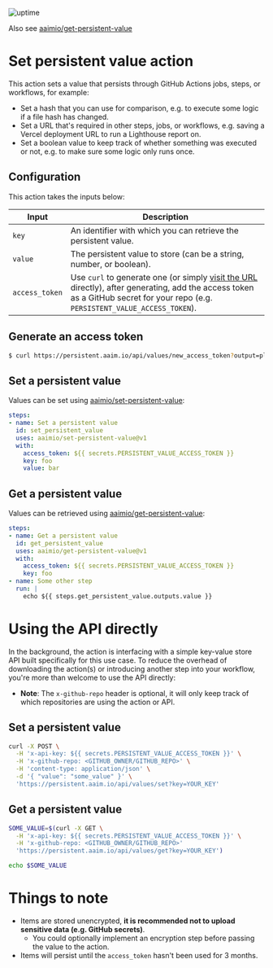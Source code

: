 ![uptime](https://img.shields.io/uptimerobot/ratio/m787894343-bf1ddacfde07d95ec87e488c?style=flat-square)

Also see [aaimio/get-persistent-value](https://github.com/aaimio/get-persistent-value)

# Set persistent value action

This action sets a value that persists through GitHub Actions jobs, steps, or workflows, for example:

- Set a hash that you can use for comparison, e.g. to execute some logic if a file hash has changed.
- Set a URL that's required in other steps, jobs, or workflows, e.g. saving a Vercel deployment URL to run a Lighthouse report on.
- Set a boolean value to keep track of whether something was executed or not, e.g. to make sure some logic only runs once.

## Configuration

This action takes the inputs below:

| Input | Description |
| --- | --- |
| `key` | An identifier with which you can retrieve the persistent value. |
| `value` | The persistent value to store (can be a string, number, or boolean). |
| `access_token` | Use `curl` to generate one (or simply [visit the URL](https://persistent.aaim.io/api/values/new_access_token?output=plain) directly), after generating, add the access token as a GitHub secret for your repo (e.g. `PERSISTENT_VALUE_ACCESS_TOKEN`). |

## Generate an access token

```bash
$ curl https://persistent.aaim.io/api/values/new_access_token?output=plain
```

## Set a persistent value

Values can be set using [aaimio/set-persistent-value](https://github.com/aaimio/set-persistent-value):

```yaml
steps:
- name: Set a persistent value
  id: set_persistent_value
  uses: aaimio/set-persistent-value@v1
  with:
    access_token: ${{ secrets.PERSISTENT_VALUE_ACCESS_TOKEN }}
    key: foo
    value: bar
```

## Get a persistent value

Values can be retrieved using [aaimio/get-persistent-value](https://github.com/aaimio/get-persistent-value):

```yaml
steps:
- name: Get a persistent value
  id: get_persistent_value
  uses: aaimio/get-persistent-value@v1
  with:
    access_token: ${{ secrets.PERSISTENT_VALUE_ACCESS_TOKEN }}
    key: foo
- name: Some other step
  run: |
    echo ${{ steps.get_persistent_value.outputs.value }}
```

# Using the API directly

In the background, the action is interfacing with a simple key-value store API built specifically for this use case. To reduce the overhead of downloading the action(s) or introducing another step into your workflow, you're more than welcome to use the API directly:

- **Note**: The `x-github-repo` header is optional, it will only keep track of which repositories are using the action or API.

## Set a persistent value

```bash
curl -X POST \
  -H 'x-api-key: ${{ secrets.PERSISTENT_VALUE_ACCESS_TOKEN }}' \
  -H 'x-github-repo: <GITHUB_OWNER/GITHUB_REPO>' \
  -H 'content-type: application/json' \
  -d '{ "value": "some_value" }' \
  'https://persistent.aaim.io/api/values/set?key=YOUR_KEY'
```

## Get a persistent value

```bash
SOME_VALUE=$(curl -X GET \
  -H 'x-api-key: ${{ secrets.PERSISTENT_VALUE_ACCESS_TOKEN }}' \
  -H 'x-github-repo: <GITHUB_OWNER/GITHUB_REPO>'
  'https://persistent.aaim.io/api/values/get?key=YOUR_KEY')

echo $SOME_VALUE
```

# Things to note

- Items are stored unencrypted, **it is recommended not to upload sensitive data (e.g. GitHub secrets)**. 
    - You could optionally implement an encryption step before passing the value to the action.
- Items will persist until the `access_token` hasn't been used for 3 months.